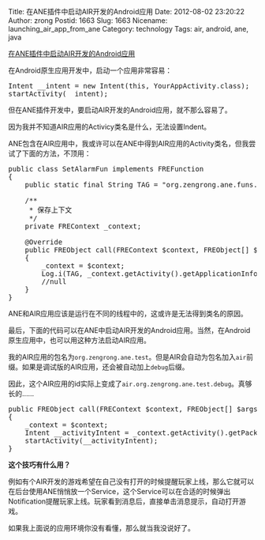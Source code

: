 Title: 在ANE插件中启动AIR开发的Android应用
Date: 2012-08-02 23:20:22
Author: zrong
Postid: 1663
Slug: 1663
Nicename: launching_air_app_from_ane
Category: technology
Tags: air, android, ane, java

[在ANE插件中启动AIR开发的Android应用](http://zengrong.net/post/1663.htm)

在Android原生应用开发中，启动一个应用非常容易：

<pre lang="JAVA">
Intent __intent = new Intent(this, YourAppActivity.class);
startActivity(__intent); 
</pre>

但在ANE插件开发中，要启动AIR开发的Android应用，就不那么容易了。

因为我并不知道AIR应用的Activicy类名是什么，无法设置Indent。

ANE包含在AIR应用中，我或许可以在ANE中得到AIR应用的Activity类名，但我尝试了下面的方法，不顶用：<!--more-->

<pre lang="JAVA">
public class SetAlarmFun implements FREFunction
{
	public static final String TAG = "org.zengrong.ane.funs.SetAlarmFun";
	
	/**
	 * 保存上下文
	 */
	private FREContext _context;
	
	@Override
	public FREObject call(FREContext $context, FREObject[] $args)
	{
		_context = $context;
		Log.i(TAG, _context.getActivity().getApplicationInfo().className);
		//null
	}
}
</pre>

ANE和AIR应用应该是运行在不同的线程中的，这或许是无法得到类名的原因。

最后，下面的代码可以在ANE中启动AIR开发的Android应用。当然，在Android原生应用中，也可以用这种方法启动AIR应用。

我的AIR应用的包名为`org.zengrong.ane.test`。但是AIR会自动为包名加入`air`前缀。如果是调试版的AIR应用，还会被自动加上`debug`后缀。

因此，这个AIR应用的id实际上变成了`air.org.zengrong.ane.test.debug`。真够长的……

<pre lang="JAVA">
public FREObject call(FREContext $context, FREObject[] $args)
{
	_context = $context;
	Intent __activityIntent = _context.getActivity().getPackageManager().getLaunchIntentForPackage("air.org.zengrong.ane.test.debug");
	startActivity(__activityIntent);
}
</pre>

**这个技巧有什么用？**

例如有个AIR开发的游戏希望在自己没有打开的时候提醒玩家上线，那么它就可以在后台使用ANE悄悄放一个Service，这个Service可以在合适的时候弹出Notification提醒玩家上线。玩家看到消息后，直接单击消息提示，自动打开游戏。

如果我上面说的应用环境你没有看懂，那么就当我没说好了。

